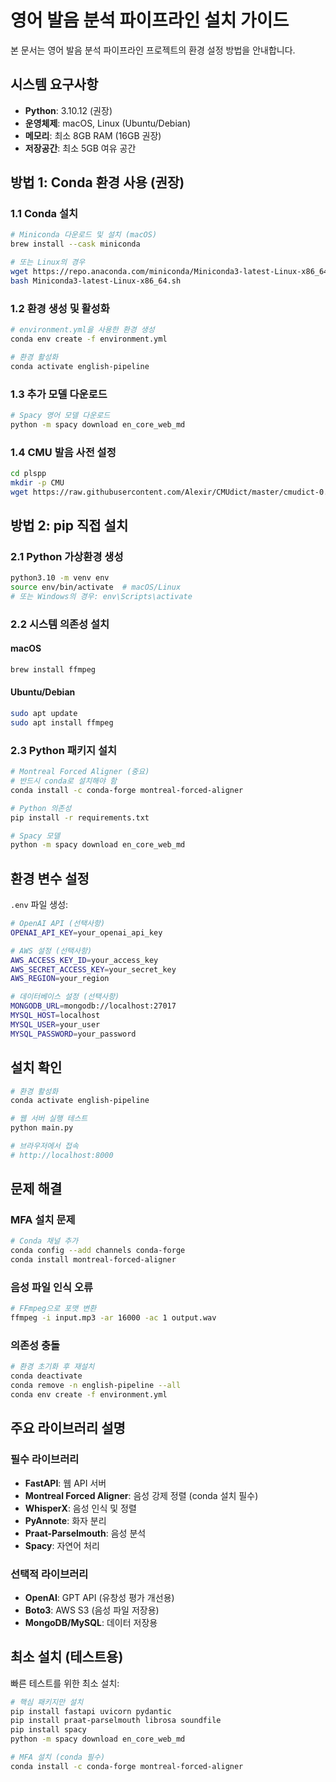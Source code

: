 # 영어 발음 분석 파이프라인 설치 가이드

본 문서는 영어 발음 분석 파이프라인 프로젝트의 환경 설정 방법을 안내합니다.

## 시스템 요구사항

- **Python**: 3.10.12 (권장)
- **운영체제**: macOS, Linux (Ubuntu/Debian)
- **메모리**: 최소 8GB RAM (16GB 권장)
- **저장공간**: 최소 5GB 여유 공간

## 방법 1: Conda 환경 사용 (권장)

### 1.1 Conda 설치

```bash
# Miniconda 다운로드 및 설치 (macOS)
brew install --cask miniconda

# 또는 Linux의 경우
wget https://repo.anaconda.com/miniconda/Miniconda3-latest-Linux-x86_64.sh
bash Miniconda3-latest-Linux-x86_64.sh
```

### 1.2 환경 생성 및 활성화

```bash
# environment.yml을 사용한 환경 생성
conda env create -f environment.yml

# 환경 활성화
conda activate english-pipeline
```

### 1.3 추가 모델 다운로드

```bash
# Spacy 영어 모델 다운로드
python -m spacy download en_core_web_md
```

### 1.4 CMU 발음 사전 설정

```bash
cd plspp
mkdir -p CMU
wget https://raw.githubusercontent.com/Alexir/CMUdict/master/cmudict-0.7b -O CMU/cmudict-0.7b
```

## 방법 2: pip 직접 설치

### 2.1 Python 가상환경 생성

```bash
python3.10 -m venv env
source env/bin/activate  # macOS/Linux
# 또는 Windows의 경우: env\Scripts\activate
```

### 2.2 시스템 의존성 설치

#### macOS
```bash
brew install ffmpeg
```

#### Ubuntu/Debian
```bash
sudo apt update
sudo apt install ffmpeg
```

### 2.3 Python 패키지 설치

```bash
# Montreal Forced Aligner (중요)
# 반드시 conda로 설치해야 함
conda install -c conda-forge montreal-forced-aligner

# Python 의존성
pip install -r requirements.txt

# Spacy 모델
python -m spacy download en_core_web_md
```

## 환경 변수 설정

`.env` 파일 생성:

```bash
# OpenAI API (선택사항)
OPENAI_API_KEY=your_openai_api_key

# AWS 설정 (선택사항)  
AWS_ACCESS_KEY_ID=your_access_key
AWS_SECRET_ACCESS_KEY=your_secret_key
AWS_REGION=your_region

# 데이터베이스 설정 (선택사항)
MONGODB_URL=mongodb://localhost:27017
MYSQL_HOST=localhost
MYSQL_USER=your_user
MYSQL_PASSWORD=your_password
```

## 설치 확인

```bash
# 환경 활성화
conda activate english-pipeline

# 웹 서버 실행 테스트
python main.py

# 브라우저에서 접속
# http://localhost:8000
```

## 문제 해결

### MFA 설치 문제
```bash
# Conda 채널 추가
conda config --add channels conda-forge
conda install montreal-forced-aligner
```

### 음성 파일 인식 오류
```bash
# FFmpeg으로 포맷 변환
ffmpeg -i input.mp3 -ar 16000 -ac 1 output.wav
```

### 의존성 충돌
```bash
# 환경 초기화 후 재설치
conda deactivate
conda remove -n english-pipeline --all
conda env create -f environment.yml
```

## 주요 라이브러리 설명

### 필수 라이브러리
- **FastAPI**: 웹 API 서버
- **Montreal Forced Aligner**: 음성 강제 정렬 (conda 설치 필수)
- **WhisperX**: 음성 인식 및 정렬
- **PyAnnote**: 화자 분리
- **Praat-Parselmouth**: 음성 분석
- **Spacy**: 자연어 처리

### 선택적 라이브러리
- **OpenAI**: GPT API (유창성 평가 개선용)
- **Boto3**: AWS S3 (음성 파일 저장용)
- **MongoDB/MySQL**: 데이터 저장용

## 최소 설치 (테스트용)

빠른 테스트를 위한 최소 설치:

```bash
# 핵심 패키지만 설치
pip install fastapi uvicorn pydantic
pip install praat-parselmouth librosa soundfile
pip install spacy
python -m spacy download en_core_web_md

# MFA 설치 (conda 필수)
conda install -c conda-forge montreal-forced-aligner
```